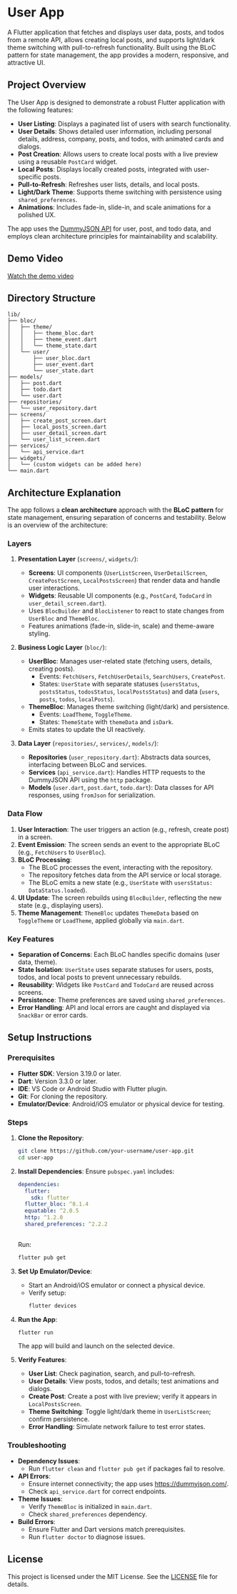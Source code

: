 # User App

A Flutter application that fetches and displays user data, posts, and todos from a remote API, allows creating local posts, and supports light/dark theme switching with pull-to-refresh functionality. Built using the BLoC pattern for state management, the app provides a modern, responsive, and attractive UI.

## Project Overview

The User App is designed to demonstrate a robust Flutter application with the following features:

- **User Listing**: Displays a paginated list of users with search functionality.
- **User Details**: Shows detailed user information, including personal details, address, company, posts, and todos, with animated cards and dialogs.
- **Post Creation**: Allows users to create local posts with a live preview using a reusable `PostCard` widget.
- **Local Posts**: Displays locally created posts, integrated with user-specific posts.
- **Pull-to-Refresh**: Refreshes user lists, details, and local posts.
- **Light/Dark Theme**: Supports theme switching with persistence using `shared_preferences`.
- **Animations**: Includes fade-in, slide-in, and scale animations for a polished UX.

The app uses the [DummyJSON API](https://dummyjson.com/) for user, post, and todo data, and employs clean architecture principles for maintainability and scalability.

## Demo Video

[Watch the demo video](assets/demo.mp4)

## Directory Structure

```
lib/
├── bloc/
│   ├── theme/
│   │   ├── theme_bloc.dart
│   │   ├── theme_event.dart
│   │   └── theme_state.dart
│   └── user/
│       ├── user_bloc.dart
│       ├── user_event.dart
│       └── user_state.dart
├── models/
│   ├── post.dart
│   ├── todo.dart
│   └── user.dart
├── repositories/
│   └── user_repository.dart
├── screens/
│   ├── create_post_screen.dart
│   ├── local_posts_screen.dart
│   ├── user_detail_screen.dart
│   └── user_list_screen.dart
├── services/
│   └── api_service.dart
├── widgets/
│   └── (custom widgets can be added here)
└── main.dart
```

## Architecture Explanation

The app follows a **clean architecture** approach with the **BLoC pattern** for state management, ensuring separation of concerns and testability. Below is an overview of the architecture:

### Layers

1. **Presentation Layer** (`screens/`, `widgets/`):
    - **Screens**: UI components (`UserListScreen`, `UserDetailScreen`, `CreatePostScreen`, `LocalPostsScreen`) that render data and handle user interactions.
    - **Widgets**: Reusable UI components (e.g., `PostCard`, `TodoCard` in `user_detail_screen.dart`).
    - Uses `BlocBuilder` and `BlocListener` to react to state changes from `UserBloc` and `ThemeBloc`.
    - Features animations (fade-in, slide-in, scale) and theme-aware styling.

2. **Business Logic Layer** (`bloc/`):
    - **UserBloc**: Manages user-related state (fetching users, details, creating posts).
        - Events: `FetchUsers`, `FetchUserDetails`, `SearchUsers`, `CreatePost`.
        - States: `UserState` with separate statuses (`usersStatus`, `postsStatus`, `todosStatus`, `localPostsStatus`) and data (`users`, `posts`, `todos`, `localPosts`).
    - **ThemeBloc**: Manages theme switching (light/dark) and persistence.
        - Events: `LoadTheme`, `ToggleTheme`.
        - States: `ThemeState` with `themeData` and `isDark`.
    - Emits states to update the UI reactively.

3. **Data Layer** (`repositories/`, `services/`, `models/`):
    - **Repositories** (`user_repository.dart`): Abstracts data sources, interfacing between BLoC and services.
    - **Services** (`api_service.dart`): Handles HTTP requests to the DummyJSON API using the `http` package.
    - **Models** (`user.dart`, `post.dart`, `todo.dart`): Data classes for API responses, using `fromJson` for serialization.

### Data Flow

1. **User Interaction**: The user triggers an action (e.g., refresh, create post) in a screen.
2. **Event Emission**: The screen sends an event to the appropriate BLoC (e.g., `FetchUsers` to `UserBloc`).
3. **BLoC Processing**:
    - The BLoC processes the event, interacting with the repository.
    - The repository fetches data from the API service or local storage.
    - The BLoC emits a new state (e.g., `UserState` with `usersStatus: DataStatus.loaded`).
4. **UI Update**: The screen rebuilds using `BlocBuilder`, reflecting the new state (e.g., displaying users).
5. **Theme Management**: `ThemeBloc` updates `ThemeData` based on `ToggleTheme` or `LoadTheme`, applied globally via `main.dart`.

### Key Features

- **Separation of Concerns**: Each BLoC handles specific domains (user data, theme).
- **State Isolation**: `UserState` uses separate statuses for users, posts, todos, and local posts to prevent unnecessary rebuilds.
- **Reusability**: Widgets like `PostCard` and `TodoCard` are reused across screens.
- **Persistence**: Theme preferences are saved using `shared_preferences`.
- **Error Handling**: API and local errors are caught and displayed via `SnackBar` or error cards.

## Setup Instructions

### Prerequisites

- **Flutter SDK**: Version 3.19.0 or later.
- **Dart**: Version 3.3.0 or later.
- **IDE**: VS Code or Android Studio with Flutter plugin.
- **Git**: For cloning the repository.
- **Emulator/Device**: Android/iOS emulator or physical device for testing.

### Steps

1. **Clone the Repository**:
   ```bash
   git clone https://github.com/your-username/user-app.git
   cd user-app
   ```

2. **Install Dependencies**:
   Ensure `pubspec.yaml` includes:
   ```yaml
   dependencies:
     flutter:
       sdk: flutter
     flutter_bloc: ^8.1.4
     equatable: ^2.0.5
     http: ^1.2.0
     shared_preferences: ^2.2.2
     
   ```
   Run:
   ```bash
   flutter pub get
   ```

3. **Set Up Emulator/Device**:
    - Start an Android/iOS emulator or connect a physical device.
    - Verify setup:
      ```bash
      flutter devices
      ```

4. **Run the App**:
   ```bash
   flutter run
   ```
   The app will build and launch on the selected device.

5. **Verify Features**:
    - **User List**: Check pagination, search, and pull-to-refresh.
    - **User Details**: View posts, todos, and details; test animations and dialogs.
    - **Create Post**: Create a post with live preview; verify it appears in `LocalPostsScreen`.
    - **Theme Switching**: Toggle light/dark theme in `UserListScreen`; confirm persistence.
    - **Error Handling**: Simulate network failure to test error states.

### Troubleshooting

- **Dependency Issues**:
    - Run `flutter clean` and `flutter pub get` if packages fail to resolve.
- **API Errors**:
    - Ensure internet connectivity; the app uses https://dummyjson.com/.
    - Check `api_service.dart` for correct endpoints.
- **Theme Issues**:
    - Verify `ThemeBloc` is initialized in `main.dart`.
    - Check `shared_preferences` dependency.
- **Build Errors**:
    - Ensure Flutter and Dart versions match prerequisites.
    - Run `flutter doctor` to diagnose issues.

## License

This project is licensed under the MIT License. See the [LICENSE](LICENSE) file for details.